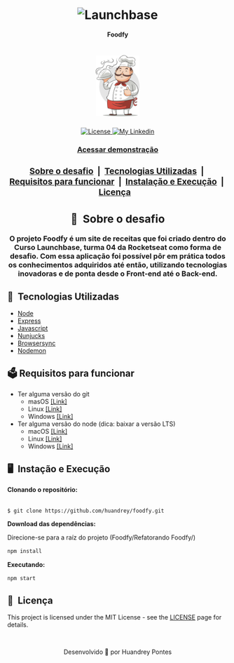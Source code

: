 <h1 align="center">
    <img alt="Launchbase" src="https://storage.googleapis.com/golden-wind/bootcamp-launchbase/logo.png" width="260px" />
</h1>

<p align="center"> <b>Foodfy</b> </p>

<h1 align="center">
    <img alt="Foodfy" src="https://github.com/louiscavalcante/LaunchBaseBootcamp/blob/master/Foodfy/assets/chef.png" width="100px" />
</h1>

<p align="center">
  
  <a href="/LICENSE" > 
    <img alt="License" src="https://img.shields.io/badge/license-MIT-%23F8952D">
  </a>
 
  <a href="https://www.twitter.com/huapss" >
  <img alt="My Linkedin" src="https://img.shields.io/badge/-uandrei-gray?style=social&logo=twitter">
  </a>
 
</p>

[<h3 align="center">Acessar demonstração<h3>](https://foodfy-bootcamp.herokuapp.com/)

<p align="center">
  <a href="#sobre-o-desafio">Sobre o desafio</a>
  &nbsp;|&nbsp;
  <a href="#tecnologias-utilizadas">Tecnologias Utilizadas</a>
  &nbsp;|&nbsp;
  <a href="#requisitos-para-funcionar">Requisitos para funcionar</a>
  &nbsp;|&nbsp;
  <a href="#instalação-e-execução">Instalação e Execução</a>
  &nbsp;|&nbsp;
  <a href="#Licença">Licença</a>
  &nbsp;&nbsp;
</p>

## 🧩&nbsp;&nbsp;Sobre o desafio
O projeto **Foodfy** é um site de receitas que foi criado dentro do Curso Launchbase, turma 04 da Rocketseat como forma de desafio. Com essa aplicação foi possível pôr em prática todos os conhecimentos adquiridos até então, utilizando tecnologias inovadoras e de ponta desde o Front-end até o Back-end.

## 🚀&nbsp;&nbsp;Tecnologias Utilizadas
- [Node](nodejs.org)
- [Express](expressjs.org)
- [Javascript]()
- [Nunjucks](https://mozilla.github.io/nunjucks/)
- [Browsersync](https://www.browsersync.io/)
- [Nodemon](https://nodemon.io/)

## 🗳&nbsp;Requisitos para funcionar 
- Ter alguma versão do git
  - masOS [[Link]](https://git-scm.com/download/mac)
  - Linux [[Link]](https://git-scm.com/download/linux)
  - Windows [[Link]](https://git-scm.com/download/win)
- Ter alguma versão do node (dica: baixar a versão LTS)
  - macOS [[Link]](https://nodejs.org/en/)
  - Linux [[Link]](https://nodejs.org/en/)
  - Windows [[Link]](https://nodejs.org/en/)

## 🖥&nbsp; Instação e Execução

<b>Clonando o repositório:</b>

```bash 

$ git clone https://github.com/huandrey/foodfy.git

```

<b>Download das dependências:</b>
<p>Direcione-se para a raíz do projeto (Foodfy/Refatorando Foodfy/)</p>

```bash 
npm install
```

<b>Executando:</b>
```bash
npm start
```

## 📖&nbsp;&nbsp;Licença

This project is licensed under the MIT License - see the [LICENSE](https://opensource.org/licenses/MIT) page for details.

<br>
<p align="center">Desenvolvido 💙 por Huandrey Pontes<p>

